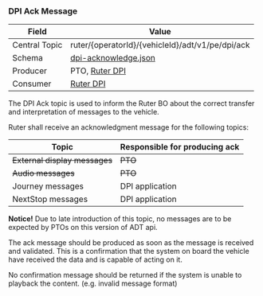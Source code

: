 ### DPI Ack Message
| Field         | Value                                                                  |
|---------------|------------------------------------------------------------------------|
| Central Topic | ruter/{operatorId}/{vehicleId}/adt/v1/pe/dpi/ack                       |
| Schema        | [ dpi-acknowledge.json ](json-schemas/pe/dpi/ack/dpi-acknowledge.json) |
| Producer      | PTO, [Ruter DPI](https://github.com/orgs/RuterNo/teams/dpi-team)       |
| Consumer      | [Ruter DPI](https://github.com/orgs/RuterNo/teams/dpi-team)            |

The DPI Ack topic is used to inform the Ruter BO about the correct transfer and interpretation of messages to the vehicle.

Ruter shall receive an acknowledgment message for the following topics:

| Topic                         | Responsible for producing ack |
|-------------------------------|-------------------------------|
| ~~External display messages~~ | ~~PTO~~                       |
| ~~Audio messages~~            | ~~PTO~~                       |
| Journey messages              | DPI application               |
| NextStop messages             | DPI application               |

**Notice!** Due to late introduction of this topic, no messages are to be expected by PTOs on this version of ADT api. 

The ack message should be produced as soon as the message is received and validated. This is a confirmation that the system
on board the vehicle have received the data and is capable of acting on it.

No confirmation message should be returned if the system is unable to playback the content. (e.g. invalid message format)
